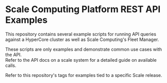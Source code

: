 # Scale Computing Platform REST API Examples

This repository contains several example scripts for running API queries against a HyperCore cluster as well as Scale Computing's Fleet Manager.

These scripts are only examples and demonstrate common use cases with the API.  
Refer to the API docs on a scale system for a detailed guide on available calls.

Refer to this repository's tags for examples tied to a specific Scale release.
